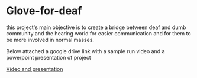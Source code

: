 # Glove-for-deaf
this project's main objective is to create a bridge between deaf and dumb community and the hearing world for easier communication and for them to be more involved in normal masses.


Below attached a google drive link with a sample run video and a powerpoint presentation of project 

[Video and presentation](https://drive.google.com/drive/folders/1eZ_KQT1pbK6zUbCYTCLFNGiL0Xaqqa2X?usp=sharing)
